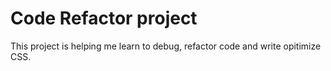 # Code Refactor project
This project is helping me learn to debug, refactor code and write opitimize CSS.